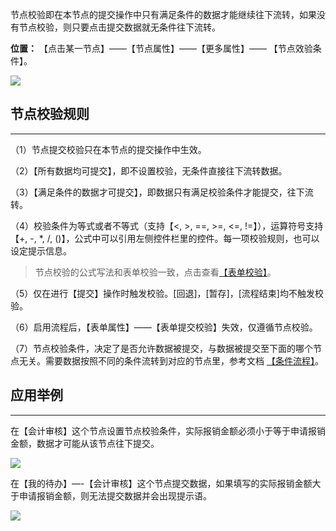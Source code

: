 节点校验即在本节点的提交操作中只有满足条件的数据才能继续往下流转，如果没有节点校验，则只要点击提交数据就无条件往下流转。

**位置：** 【点击某一节点】——【节点属性】——【更多属性】—— 【节点效验条件】。

![](../img/7-1-6i1.png)

## 节点校验规则
----
（1）节点提交校验只在本节点的提交操作中生效。

（2）【所有数据均可提交】，即不设置校验，无条件直接往下流转数据。

（3）【满足条件的数据才可提交】，即数据只有满足校验条件才能提交，往下流转。

（4）校验条件为等式或者不等式（支持【<, >, ==, >=, <=, !=】），运算符号支持【+, -, *, /, ()】，公式中可以引用左侧控件栏里的控件。每一项校验规则，也可以设定提示信息。

> 节点校验的公式写法和表单校验一致，点击查看[【表单校验】](6-2-1表单校验.md ':target=_blank')。

（5）仅在进行【提交】操作时触发校验。[回退]，[暂存]，[流程结束]均不触发校验。

（6）启用流程后，【表单属性】——【表单提交校验】失效，仅遵循节点校验。

（7）节点校验条件，决定了是否允许数据被提交，与数据被提交至下面的哪个节点无关。需要数据按照不同的条件流转到对应的节点里，参考文档 [【条件流程】](7-1-2条件流程.md ':target=_blank')。

## 应用举例
----
在【会计审核】这个节点设置节点校验条件，实际报销金额必须小于等于申请报销金额，数据才可能从该节点往下提交。

![](../img/7-1-6i2.gif)

在【我的待办】—-【会计审核】这个节点提交数据，如果填写的实际报销金额大于申请报销金额，则无法提交数据并会出现提示语。

![](../img/7-1-6i3.gif)


